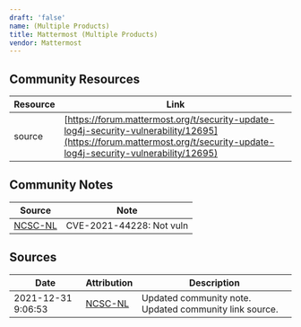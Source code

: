 ```yaml
---
draft: 'false'
name: (Multiple Products)
title: Mattermost (Multiple Products)
vendor: Mattermost
---
```



## Community Resources
| Resource | Link |
| --- | --- |
| source | [https://forum.mattermost.org/t/security-update-log4j-security-vulnerability/12695](https://forum.mattermost.org/t/security-update-log4j-security-vulnerability/12695) |

## Community Notes
| Source | Note |
| --- | --- |
| [NCSC-NL](https://github.com/NCSC-NL/log4shell/blob/main/software/README.md) | CVE-2021-44228: Not vuln </ul> |

## Sources
| Date | Attribution | Description |
| --- | --- | --- |
| 2021-12-31 9:06:53 | [NCSC-NL](https://github.com/NCSC-NL/log4shell/blob/main/software/README.md) | Updated community note. Updated community link source.  |
